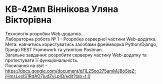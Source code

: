 # КВ-42мп Віннікова Уляна Вікторівна

Технологія розробки Web-додатків.  
Лабораторна робота № 1 - Розробка серверної частини Web-додатка.  
Мета: навчитись користуватись засобами фреймворка Python/Django, Django REST Framework та утилітою Postman.  
Загальне завдання: розробити серверну частину Web-додатку та протестувати її функціональність.  
Посилання на звіт - https://docs.google.com/document/d/1L2Soo275amMJBoSjqZ-jHmsLesIS1RdAO7judZvLpIQ/edit?tab=t.0 
